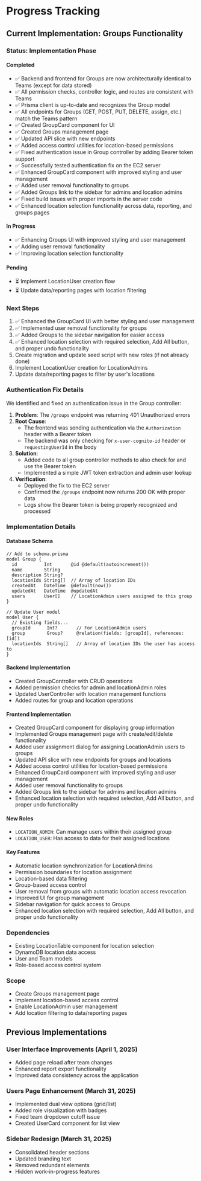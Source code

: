# Progress Tracking

## Current Implementation: Groups Functionality

### Status: Implementation Phase

#### Completed
- ✅ Backend and frontend for Groups are now architecturally identical to Teams (except for data stored)
- ✅ All permission checks, controller logic, and routes are consistent with Teams
- ✅ Prisma client is up-to-date and recognizes the Group model
- ✅ All endpoints for Groups (GET, POST, PUT, DELETE, assign, etc.) match the Teams pattern
- ✅ Created GroupCard component for UI
- ✅ Created Groups management page
- ✅ Updated API slice with new endpoints
- ✅ Added access control utilities for location-based permissions
- ✅ Fixed authentication issue in Group controller by adding Bearer token support
- ✅ Successfully tested authentication fix on the EC2 server
- ✅ Enhanced GroupCard component with improved styling and user management
- ✅ Added user removal functionality to groups
- ✅ Added Groups link to the sidebar for admins and location admins
- ✅ Fixed build issues with proper imports in the server code
- ✅ Enhanced location selection functionality across data, reporting, and groups pages

#### In Progress
- ✅ Enhancing Groups UI with improved styling and user management
- ✅ Adding user removal functionality
- ✅ Improving location selection functionality

#### Pending
- ⏳ Implement LocationUser creation flow
- ⏳ Update data/reporting pages with location filtering

### Next Steps
1. ✅ Enhanced the GroupCard UI with better styling and user management
2. ✅ Implemented user removal functionality for groups
3. ✅ Added Groups to the sidebar navigation for easier access
4. ✅ Enhanced location selection with required selection, Add All button, and proper undo functionality
5. Create migration and update seed script with new roles (if not already done)
6. Implement LocationUser creation for LocationAdmins
7. Update data/reporting pages to filter by user's locations

### Authentication Fix Details
We identified and fixed an authentication issue in the Group controller:

1. **Problem**: The `/groups` endpoint was returning 401 Unauthorized errors
2. **Root Cause**:
   - The frontend was sending authentication via the `Authorization` header with a Bearer token
   - The backend was only checking for `x-user-cognito-id` header or `requestingUserId` in the body
3. **Solution**:
   - Added code to all group controller methods to also check for and use the Bearer token
   - Implemented a simple JWT token extraction and admin user lookup
4. **Verification**:
   - Deployed the fix to the EC2 server
   - Confirmed the `/groups` endpoint now returns 200 OK with proper data
   - Logs show the Bearer token is being properly recognized and processed

### Implementation Details

#### Database Schema
```prisma
// Add to schema.prisma
model Group {
  id          Int       @id @default(autoincrement())
  name        String
  description String?
  locationIds String[]  // Array of location IDs
  createdAt   DateTime  @default(now())
  updatedAt   DateTime  @updatedAt
  users       User[]    // LocationAdmin users assigned to this group
}

// Update User model
model User {
  // Existing fields...
  groupId      Int?       // For LocationAdmin users
  group        Group?     @relation(fields: [groupId], references: [id])
  locationIds  String[]   // Array of location IDs the user has access to
}
```

#### Backend Implementation
- Created GroupController with CRUD operations
- Added permission checks for admin and locationAdmin roles
- Updated UserController with location management functions
- Added routes for group and location operations

#### Frontend Implementation
- Created GroupCard component for displaying group information
- Implemented Groups management page with create/edit/delete functionality
- Added user assignment dialog for assigning LocationAdmin users to groups
- Updated API slice with new endpoints for groups and locations
- Added access control utilities for location-based permissions
- Enhanced GroupCard component with improved styling and user management
- Added user removal functionality to groups
- Added Groups link to the sidebar for admins and location admins
- Enhanced location selection with required selection, Add All button, and proper undo functionality

#### New Roles
- `LOCATION_ADMIN`: Can manage users within their assigned group
- `LOCATION_USER`: Has access to data for their assigned locations

#### Key Features
- Automatic location synchronization for LocationAdmins
- Permission boundaries for location assignment
- Location-based data filtering
- Group-based access control
- User removal from groups with automatic location access revocation
- Improved UI for group management
- Sidebar navigation for quick access to Groups
- Enhanced location selection with required selection, Add All button, and proper undo functionality

### Dependencies
- Existing LocationTable component for location selection
- DynamoDB location data access
- User and Team models
- Role-based access control system

### Scope
- Create Groups management page
- Implement location-based access control
- Enable LocationAdmin user management
- Add location filtering to data/reporting pages

## Previous Implementations

### User Interface Improvements (April 1, 2025)
- Added page reload after team changes
- Enhanced report export functionality
- Improved data consistency across the application

### Users Page Enhancement (March 31, 2025)
- Implemented dual view options (grid/list)
- Added role visualization with badges
- Fixed team dropdown cutoff issue
- Created UserCard component for list view

### Sidebar Redesign (March 31, 2025)
- Consolidated header sections
- Updated branding text
- Removed redundant elements
- Hidden work-in-progress features